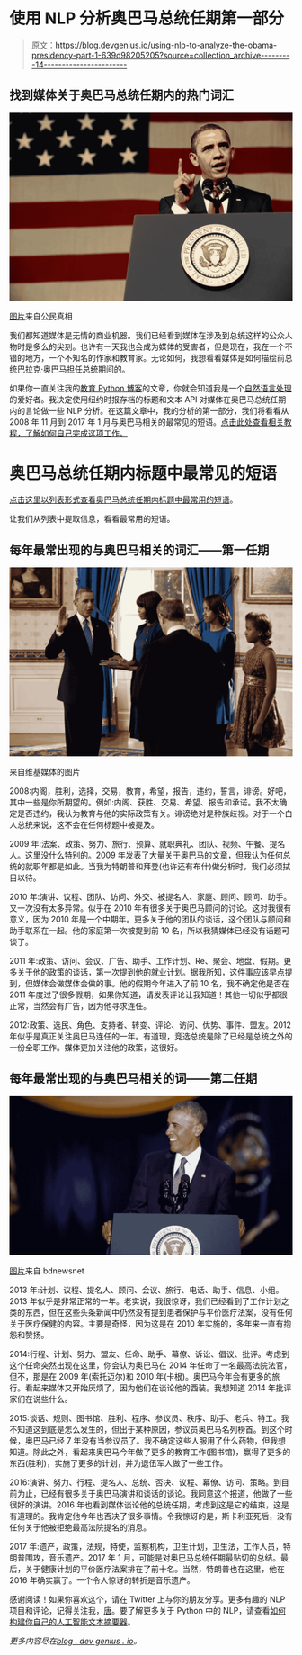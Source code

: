 # 使用 NLP 分析奥巴马总统任期第一部分

> 原文：<https://blog.devgenius.io/using-nlp-to-analyze-the-obama-presidency-part-1-639d98205205?source=collection_archive---------14----------------------->

## 找到媒体关于奥巴马总统任期内的热门词汇

![](img/d0b340c2fea6044cf2226aa18246fa48.png)

[图片](https://citizentruth.org/obama-said-he-would-intervene-to-stop-sanders-from-winning-2020-per-report/)来自公民真相

我们都知道媒体是无情的商业机器。我们已经看到媒体在涉及到总统这样的公众人物时是多么的尖刻。也许有一天我也会成为媒体的受害者，但是现在，我在一个不错的地方，一个不知名的作家和教育家。无论如何，我想看看媒体是如何描绘前总统巴拉克·奥巴马担任总统期间的。

如果你一直关注我的[教育 Python 博客](https://www.pythonalgos.com/blog)的文章，你就会知道我是一个[自然语言处理](https://pythonalgos.com/2021/11/23/what-is-natural-language-processing-nlp/)的爱好者。我决定使用纽约时报存档的标题和文本 API 对媒体在奥巴马总统任期内的言论做一些 NLP 分析。在这篇文章中，我的分析的第一部分，我们将看看从 2008 年 11 月到 2017 年 1 月与奥巴马相关的最常见的短语。[点击此处查看相关教程，了解如何自己完成这项工作。](https://pythonalgos.com/2021/12/12/ask-nlp-the-medias-portrayal-of-obama-part-1/)

# 奥巴马总统任期内标题中最常见的短语

[点击这里以列表形式查看奥巴马总统任期内标题中最常用的短语](https://pythonalgos.com/2021/12/12/ask-nlp-the-medias-portrayal-of-obama-part-1/#most-common-phrases-about-obama-in-headlines-from-2008-to-2017)。

让我们从列表中提取信息，看看最常用的短语。

## 每年最常出现的与奥巴马相关的词汇——第一任期

![](img/4a8e5667895aad1d77a73debfb8453b6.png)

来自维基媒体的图片

2008:内阁，胜利，选择，交易，教育，希望，报告，违约，誓言，诽谤。好吧，其中一些是你所期望的。例如:内阁、获胜、交易、希望、报告和承诺。我不太确定是否违约，我认为教育与他的实际政策有关。诽谤绝对是种族歧视。对于一个白人总统来说，这不会在任何标题中被提及。

2009 年:法案、政策、努力、旅行、预算、就职典礼、团队、视频、午餐、提名人。这里没什么特别的。2009 年发表了大量关于奥巴马的文章，但我认为任何总统的就职年都是如此。当我为特朗普和拜登(也许还有布什)做分析时，我们必须拭目以待。

2010 年:演讲、议程、团队、访问、外交、被提名人、家庭、顾问、顾问、助手。又一次没有太多异常。似乎在 2010 年有很多关于奥巴马顾问的讨论。这对我很有意义，因为 2010 年是一个中期年。更多关于他的团队的谈话，这个团队与顾问和助手联系在一起。他的家庭第一次被提到前 10 名，所以我猜媒体已经没有话题可谈了。

2011 年:政策、访问、会议、广告、助手、工作计划、Re、聚会、地盘、假期。更多关于他的政策的谈话，第一次提到他的就业计划。据我所知，这件事应该早点提到，但媒体会做媒体会做的事。他的假期今年进入了前 10 名，我不确定他是否在 2011 年度过了很多假期，如果你知道，请发表评论让我知道！其他一切似乎都很正常，当然会有广告，因为他寻求连任。

2012:政策、选民、角色、支持者、转变、评论、访问、优势、事件、盟友。2012 年似乎是真正关注奥巴马连任的一年。有道理，竞选总统是除了已经是总统之外的一份全职工作。媒体更加关注他的政策，这很好。

## 每年最常出现的与奥巴马相关的词——第二任期

![](img/d6bd06cfc99f253ee2812ecee5615d46.png)

[图片](http://bdnewsnet.com/story/barack-obama-last-public-speech-2016/)来自 bdnewsnet

2013 年:计划、议程、提名人、顾问、会议、旅行、电话、助手、信息、小组。2013 年似乎是非常正常的一年。老实说，我很惊讶，我们已经看到了工作计划之类的东西，但在这些头条新闻中仍然没有提到患者保护与平价医疗法案，没有任何关于医疗保健的内容。主要是奇怪，因为这是在 2010 年实施的，多年来一直有抱怨和赞扬。

2014:行程、计划、努力、盟友、任命、助手、幕僚、诉讼、倡议、批评。考虑到这个任命突然出现在这里，你会认为奥巴马在 2014 年任命了一名最高法院法官，但不，那是在 2009 年(索托迈尔)和 2010 年(卡根)。奥巴马今年会有更多的旅行。看起来媒体又开始厌烦了，因为他们在谈论他的西装。我想知道 2014 年批评家们在说些什么。

2015:谈话、规则、图书馆、胜利、程序、参议员、秩序、助手、老兵、特工。我不知道这到底是怎么发生的，但出于某种原因，参议员奥巴马名列榜首。到这个时候，奥巴马已经 7 年没有当参议员了。我不确定这些人服用了什么药物，但我想知道。除此之外，看起来奥巴马今年做了更多的教育工作(图书馆)，赢得了更多的东西(胜利)，实施了更多的计划，并为退伍军人做了一些工作。

2016:演讲、努力、行程、提名人、总统、否决、议程、幕僚、访问、策略。到目前为止，已经有很多关于奥巴马演讲和谈话的谈论。我同意这个报道，他做了一些很好的演讲。2016 年也看到媒体谈论他的总统任期，考虑到这是它的结束，这是有道理的。我肯定他今年也否决了很多事情。令我惊讶的是，斯卡利亚死后，没有任何关于他被拒绝最高法院提名的消息。

2017 年:遗产，政策，法规，特使，监察机构，卫生计划，卫生法，工作人员，特朗普围攻，音乐遗产。2017 年 1 月，可能是对奥巴马总统任期最贴切的总结。最后，关于健康计划的平价医疗法案排在了前十名。当然，特朗普也在这里，他在 2016 年确实赢了。一个令人惊讶的转折是音乐遗产。

感谢阅读！如果你喜欢这个，请在 Twitter 上与你的朋友分享。更多有趣的 NLP 项目和评论，记得关注我，[唐](https://www.medium.com/@ytang07)。要了解更多关于 Python 中的 NLP，请查看[如何构建你自己的人工智能文本摘要器](https://pythonalgos.com/2021/11/28/build-your-own-ai-text-summarizer-in-python/)。

*更多内容尽在*[*blog . dev genius . io*](http://blog.devgenius.io)*。*